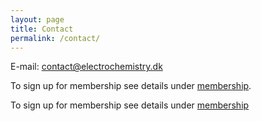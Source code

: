 ```yaml
---
layout: page
title: Contact
permalink: /contact/
---
```


E-mail: [contact@electrochemistry.dk](mailto:contact@electrochemistry.dk)

To sign up for membership see details under <a href="/def-website/membership">membership</a>.

To sign up for membership see details under [membership](/def-website/membership)
